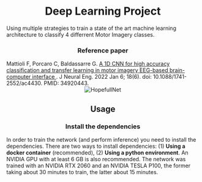 <h1 align="center" > Deep Learning Project </h1>

Using multiple strategies to train a state of the art machine learning architecture to classify 4 differrent Motor Imagery classes.

<h3 align="center" > Reference paper </h3>
 <div> Mattioli F, Porcaro C, Baldassarre G. <a href="https://iopscience.iop.org/article/10.1088/1741-2552/ac4430">A 1D CNN for high accuracy classification and 
transfer learning in motor imagery EEG-based brain-computer interface </a>. J Neural Eng. 2022 
Jan 6;
18(6). doi: 10.1088/1741-2552/ac4430. PMID: 34920443. </div> 

<div align="center">
<img src="Architecture_Images/hopefullnet.png" alt="HopefullNet">
</div>

<h2 align="center" > Usage </h2>

<h3 align="center" > Install the dependencies </h3>

In order to train the network (and perform inference) you need to install the dependencies. There are two ways to install dependencies: (1) **Using a docker container** (recommended), (2) **Using a python environment**. An NVIDIA GPU with at least 6 GB is also recommended. The network was trained with an NVIDIA RTX 2060 and an NVIDIA TESLA P100, the former taking about 30 minutes to train, the latter about 15 minutes.
